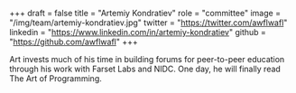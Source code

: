 +++
draft = false
title = "Artemiy Kondratiev"
role = "committee"
image = "/img/team/artemiy-kondratiev.jpg"
twitter = "https://twitter.com/awflwafl"
linkedin = "https://www.linkedin.com/in/artemiy-kondratiev"
github = "https://github.com/awflwafl"
+++

Art invests much of his time in building forums for peer-to-peer education through his work with Farset Labs and NIDC.  One day, he will finally read The Art of Programming.